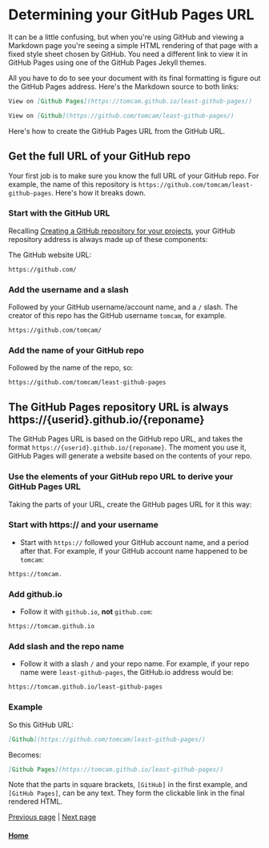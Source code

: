 # Determining your GitHub Pages URL

It can be a little confusing, but when you're using GitHub and viewing a Markdown page you're seeing a simple
HTML rendering of that page with a fixed style sheet chosen by GitHub.  You need a different link
to view it in GitHub Pages using one of the GitHub Pages Jekyll themes.

All you have to do to see your document with its final formatting is figure out the GitHub Pages address. 
Here's the Markdown source to both links:

```markdown
View on [Github Pages](https://tomcam.github.io/least-github-pages/)
```

```markdown
View on [Github](https://github.com/tomcam/least-github-pages/)
```

Here's how to create the GitHub Pages URL from the GitHub URL.

## Get the full URL of your GitHub repo

Your first job is to make sure you know the full URL of your GitHub repo. 
For example, the name of this repository is `https://github.com/tomcam/least-github-pages`. Here's how it breaks down.

### Start with the GitHub URL

Recalling [Creating a GitHub repository for your projects](creating-github-repository.md#repo-url), your GitHub repository address is
always made up of these components:

The GitHub website URL:

```
https://github.com/
```

### Add the username and a slash

Followed by your GitHub username/account name, and a `/` slash. The creator of this repo has the GitHub username `tomcam`, for example.

```
https://github.com/tomcam/
```

### Add the name of your GitHub repo


Followed by the name of the repo, so:

```
https://github.com/tomcam/least-github-pages
```

## The GitHub Pages repository URL is always https://{userid}.github.io/{reponame}

The GitHub Pages URL is based on the GitHub repo URL, and takes the format `https://{userid}.github.io/{reponame}`.
The moment you use it, GitHub Pages will generate a website based on the contents of your repo.


### Use the elements of your GitHub repo URL to derive your GitHub Pages URL

Taking the parts of your URL, create the GitHub pages URL for it this way:

### Start with https:// and your username

* Start with `https://` followed your GitHub account name, and a period after that. For example, if your GitHub account name
happened to be `tomcam`:

```
https://tomcam.
```
### Add github.io

* Follow it with `github.io`, **not** `github.com`:

```
https://tomcam.github.io
```

### Add slash and the repo name

* Follow it with a slash `/` and your repo name. For example, if your repo name were `least-github-pages`, the GitHub.io address would be:

```
https://tomcam.github.io/least-github-pages
```

### Example

So this GitHub URL:
```markdown
[Github](https://github.com/tomcam/least-github-pages/)
```

Becomes:
```markdown
[Github Pages](https://tomcam.github.io/least-github-pages/)
```

Note that the parts in square brackets, `[GitHub]` in the first example, and `[GitHub Pages]`, can be any text. They
form the clickable link in the final rendered HTML.

[Previous page](adding-images-github-pages-site.md) | [Next page](privacy-warning.md)

#### [Home](/README.md) 


